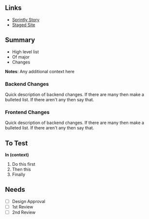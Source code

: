## Links ##
- [Sprintly Story](https://url.to.sprintly.story)
- [Staged Site](http://url.to.staged.site)

## Summary ##
- High level list
- Of major
- Changes

**Notes**: Any additional context here

### Backend Changes ###
Quick description of backend changes. If there are many then make a bulleted list. If there aren't any then say that.

### Frontend Changes ###
Quick description of backend changes. If there are many then make a bulleted list. If there aren't any then say that.

## To Test ##

**In (context)**

1. Do this first
2. Then this
3. Finally

## Needs ##

- [ ] Design Approval
- [ ] 1st Review
- [ ] 2nd Review
